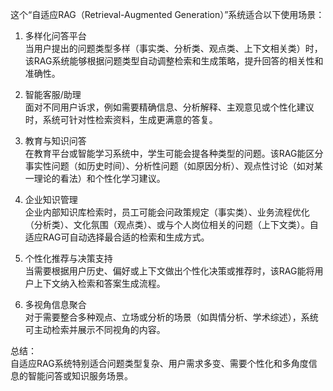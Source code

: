 这个“自适应RAG（Retrieval-Augmented Generation）”系统适合以下使用场景：

1. 多样化问答平台  
当用户提出的问题类型多样（事实类、分析类、观点类、上下文相关类）时，该RAG系统能够根据问题类型自动调整检索和生成策略，提升回答的相关性和准确性。

2. 智能客服/助理  
面对不同用户诉求，例如需要精确信息、分析解释、主观意见或个性化建议时，系统可针对性检索资料，生成更满意的答复。

3. 教育与知识问答  
在教育平台或智能学习系统中，学生可能会提各种类型的问题。该RAG能区分事实性问题（如历史时间）、分析性问题（如原因分析）、观点性讨论（如对某一理论的看法）和个性化学习建议。

4. 企业知识管理  
企业内部知识库检索时，员工可能会问政策规定（事实类）、业务流程优化（分析类）、文化氛围（观点类）、或与个人岗位相关的问题（上下文类）。自适应RAG可自动选择最合适的检索和生成方式。

5. 个性化推荐与决策支持  
当需要根据用户历史、偏好或上下文做出个性化决策或推荐时，该RAG能将用户上下文纳入检索和答案生成流程。

6. 多视角信息聚合  
对于需要整合多种观点、立场或分析的场景（如舆情分析、学术综述），系统可主动检索并展示不同视角的内容。

总结：  
自适应RAG系统特别适合问题类型复杂、用户需求多变、需要个性化和多角度信息的智能问答或知识服务场景。